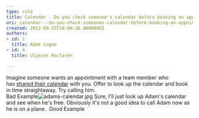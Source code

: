 ```yaml
---
type: rule
title: Calendar - Do you check someone's calendar before booking an appointment?
uri: calendar---do-you-check-someones-calendar-before-booking-an-appointment
created: 2012-09-25T18:06:36.0000000Z
authors:
- id: 1
  title: Adam Cogan
- id: 4
  title: Ulysses Maclaren

---
```


 
​​Imagine someone wants an appointment with a team member who has [shared their calendar](/Management/Rules-to-Better-Software-Consultants-Working-in-a-Team/Pages/Know-the-ways-to-share-and-see-calendars.aspx) with you. Offer to look up the calendar and book in time straightaway.​
 Try calling him.<br>                                            Bad Example![adams-calendar.jpg](/Management/Rules-to-Better-Software-Consultants-Working-in-a-Team/SiteAssets/Pages/Check-calendar-before-booking-an-appointment/adams-calendar.jpg)
                    Sure, I'll just look up Adam's calendar and see when he's free. Obviously it's not a good idea to call Adam now as he is on a plane.                         Good Example
